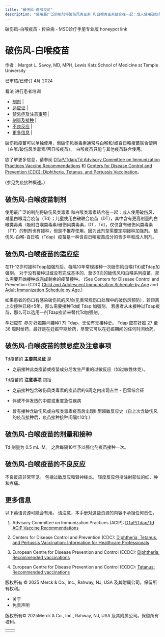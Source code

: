 ```yaml
---
title: "破伤风-白喉疫苗"
description: "使用最广泛的制剂将破伤风类毒素 和白喉类毒素结合在一起：成人使用破伤风、减量白喉混合疫苗（Td）；儿童使用白破联合疫苗（DT），其中含有更高剂量的白喉类毒素（吸附白喉类毒素/破伤风类毒素，DT，Td）。仅仅含有破伤风类毒素（TT）的制剂也有接种，但是不推荐使用，因为此剂型需要定期接种加强剂。 破伤风-白喉-百日咳（Tdap）疫苗是一种含百日咳疫苗成分的青少年和成人制剂。"
---
```


﻿破伤风\-白喉疫苗 \- 传染病 \- MSD诊疗手册专业版 honeypot link

# 破伤风-白喉疫苗

作者：Margot L. Savoy, MD, MPH, Lewis Katz School of Medicine at Temple University

已审核/已修订 4月 2024

看法 进行患者培训

- [制剂](#制剂_v12816963_zh) \|
- [适应证](#适应证_v12816967_zh) \|
- [禁忌症及注意事项](#禁忌症及注意事项_v12816972_zh) \|
- [剂量及接种](#剂量及接种_v12816986_zh) \|
- [不良反应](#不良反应_v12816989_zh) \|
- [更多信息](#更多信息_v44231563_zh) \|

破伤风疫苗可以单独使用，但破伤风类毒素通常与白喉和/或百日咳疫苗联合使用 （白喉/破伤风类毒素/百日咳疫苗）。 白喉疫苗只能与其他疫苗联合使用。

欲了解更多信息，请参阅 [DTaP/Tdap/Td Advisory Committee on Immunization Practices Vaccine Recommendations](https://www.cdc.gov/vaccines/hcp/acip-recs/vacc-specific/dtap.html) 和 [Centers for Disease Control and Prevention (CDC): Diphtheria, Tetanus, and Pertussis Vaccination](https://www.cdc.gov/vaccines/vpd/dtap-tdap-td/hcp/index.html)。

(参见免疫接种概述。）

## 破伤风-白喉疫苗制剂

使用最广泛的制剂将破伤风类毒素 和白喉类毒素结合在一起：成人使用破伤风、减量白喉混合疫苗（Td）；儿童使用白破联合疫苗（DT），其中含有更高剂量的白喉类毒素（吸附白喉类毒素/破伤风类毒素，DT，Td）。仅仅含有破伤风类毒素（TT）的制剂也有接种，但是不推荐使用，因为此剂型需要定期接种加强剂。 破伤风-白喉-百日咳（Tdap）疫苗是一种含百日咳疫苗成分的青少年和成人制剂。

## 破伤风-白喉疫苗的适应症

在11-12岁时接种Tdap加强剂后，每隔10年常规接种一次破伤风白喉(Td)或Tdap加强剂。 对于没有接种过或没有完成基本的、至少3次的破伤风和白喉系列疫苗，那么需要开始接种或完成剩余的疫苗接种。 (See Centers for Disease Control and Prevention (CDC) [Child and Adolescent Immunization Schedule by Age](https://www.cdc.gov/vaccines/schedules/hcp/imz/child-adolescent.html) and [Adult Immunization Schedule by Age](https://www.cdc.gov/vaccines/schedules/hcp/imz/adult.html).)

如果患者的伤口有感染破伤风的风险(见表常规伤口处理中的破伤风预防），若距离上次接种已经≥5年，那么需要接种Td或 Tdap 加强剂。 若患者从未接种过Tdap疫苗，那么可以选用一剂Tdap疫苗来替代Td加强剂。

孕妇应在 _每次_ 妊娠期间接种1 剂 Tdap，无论有无接种史。 Tdap 应在妊娠 27 至 36 周时给药，最好是在妊娠早期给药，尽管它可以在妊娠期间的任何时间给药。

## 破伤风-白喉疫苗的禁忌症及注意事项

Td疫苗的 **主要禁忌证** 是

- 之前接种此类疫苗或疫苗成分后发生严重的过敏反应（如过敏性休克）。


Td疫苗的 **注意事项** 包括

- 之前接种包含破伤风类毒素的疫苗后的6周之内出现吉兰 \- 巴雷综合征

- 伴或不伴发热的中度或重度急性疾病

- 曾有接种含破伤风或白喉类毒素疫苗后出现III型超敏反应史（自上次含破伤风的疫苗接种后，疫苗接种接种间隔≥10年）


## 破伤风-白喉疫苗的剂量和接种

Td 剂量为 0.5 mL IM。 之后每隔10年予以强化剂疫苗接种一次。

## 破伤风-白喉疫苗的不良反应

不良反应非常罕见。 包括过敏反应和臂神经炎。 轻度反应包括注射部位的红、肿和疼痛。

## 更多信息

以下英语资源可能会有用。 请注意，本手册对这些资源的内容不承担任何责任。

1. Advisory Committee on Immunization Practices (ACIP): [DTaP/Tdap/Td ACIP Vaccine Recommendations](https://www.cdc.gov/vaccines/hcp/acip-recs/vacc-specific/dtap.html)

2. Centers for Disease Control and Prevention (CDC): [Diphtheria, Tetanus, and Pertussis Vaccination: Information for Healthcare Professionals](https://www.cdc.gov/vaccines/vpd/dtap-tdap-td/hcp/index.html)

3. European Centre for Disease Prevention and Control (ECDC): [Diphtheria: Recommended vaccinations](https://vaccine-schedule.ecdc.europa.eu/Scheduler/ByDisease?SelectedDiseaseId=1&SelectedCountryIdByDisease=-1)

4. European Centre for Disease Prevention and Control (ECDC): [Tetanus: Recommended vaccinations](https://vaccine-schedule.ecdc.europa.eu/Scheduler/ByDisease?SelectedDiseaseId=2&SelectedCountryIdByDisease=-1)




版权所有 © 2025
Merck & Co., Inc., Rahway, NJ, USA 及其附属公司。保留所有权利。

- 关于
- 免责声明

版权所有© 2025Merck & Co., Inc., Rahway, NJ, USA 及其附属公司。保留所有权利。

|     |     |
| --- | --- |
|  |  |